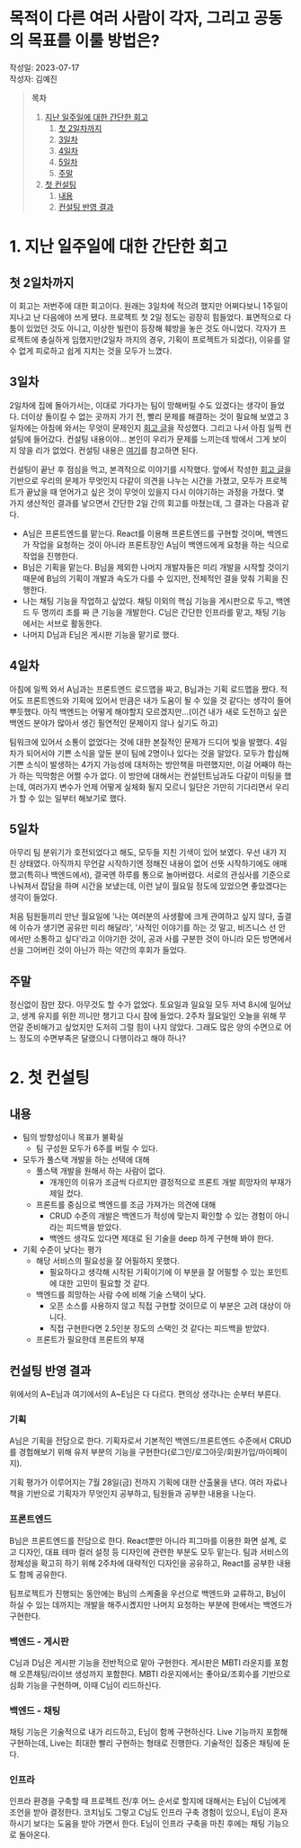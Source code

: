 # 목적이 다른 여러 사람이 각자, 그리고 공동의 목표를 이룰 방법은?

작성일: 2023-07-17 <br>
작성자: 김예진

> **목차**
>
> 1. [지난 일주일에 대한 간단한 회고](#1-지난-일주일에-대한-간단한-회고)
>    1. [첫 2일차까지](#첫-2일차까지)
>    2. [3일차](#3일차)
>    3. [4일차](#4일차)
>    4. [5일차](#5일차)
>    5. [주말](#주말)
> 2. [첫 컨설팅](#2-첫-컨설팅)
>    1. [내용](#내용)
>    2. [컨설팅 반영 결과](#컨설팅-반영-결과)

# 1. 지난 일주일에 대한 간단한 회고

## 첫 2일차까지

이 회고는 저번주에 대한 회고이다. 원래는 3일차에 적으려 했지만 어쩌다보니 1주일이 지나고 난 다음에야 쓰게 됐다. 프로젝트 첫 2일 정도는 굉장히 힘들었다. 표면적으로 다툼이 있었던 것도 아니고, 이상한 빌런이 등장해 훼방을 놓은 것도 아니었다. 각자가 프로젝트에 충실하게 임했지만(2일차 까지의 경우, 기획이 프로젝트가 되겠다), 이유를 알 수 없게 피로하고 쉽게 지치는 것을 모두가 느꼈다.

## 3일차

2일차에 집에 돌아가서는, 이대로 가다가는 팀이 망해버릴 수도 있겠다는 생각이 들었다. 더이상 돌이킬 수 없는 곳까지 가기 전, 빨리 문제를 해결하는 것이 필요해 보였고 3일차에는 아침에 와서는 무엇이 문제인지 [회고 글](reasons-of-our-product-design-is-clumsy.md)을 작성했다. 그리고 나서 아침 일찍 컨설팅에 들어갔다. 컨설팅 내용이야... 본인이 우리가 문제를 느끼는데 밖에서 그게 보이지 않을 리가 없었다. 컨설팅 내용은 [여기](#2-첫-컨설팅)를 참고하면 된다.

컨설팅이 끝난 후 점심을 먹고, 본격적으로 이야기를 시작했다. 앞에서 작성한 [회고 글](reasons-of-our-product-design-is-clumsy.md)을 기반으로 우리의 문제가 무엇인지 다같이 의견을 나누는 시간을 가졌고, 모두가 프로젝트가 끝났을 때 얻어가고 싶은 것이 무엇이 있을지 다시 이야기하는 과정을 가졌다. 몇 가지 생산적인 결과를 낳으면서 간단한 2일 간의 회고를 마쳤는데, 그 결과는 다음과 같다.

- A님은 프론트엔드를 맡는다. React를 이용해 프론트엔드를 구현할 것이며, 백엔드가 작업을 요청하는 것이 아니라 프론트장인 A님이 백엔드에게 요청을 하는 식으로 작업을 진행한다.
- B님은 기획을 맡는다. B님을 제외한 나머지 개발자들은 미리 개발을 시작할 것이기 때문에 B님의 기획이 개발과 속도가 다를 수 있지만, 전체적인 결을 맞춰 기획을 진행한다.
- 나는 채팅 기능을 작업하고 싶었다. 채팅 이외의 핵심 기능을 게시판으로 두고, 백엔드 두 명끼리 조를 짜 큰 기능을 개발한다. C님은 간단한 인프라를 맡고, 채팅 기능에서는 서브로 활동한다.
- 나머지 D님과 E님은 게시판 기능을 맡기로 했다.

## 4일차

아침에 일찍 와서 A님과는 프론트엔드 로드맵을 짜고, B님과는 기획 로드맵을 짰다. 적어도 프론트엔드와 기획에 있어서 만큼은 내가 도움이 될 수 있을 것 같다는 생각이 들어 뿌듯했다. 아직 백엔드는 어떻게 해야할지 모르겠지만...(이건 내가 새로 도전하고 싶은 백엔드 분야가 많아서 생긴 필연적인 문제이지 않나 싶기도 하고)

팀워크에 있어서 소통이 없었다는 것에 대한 본질적인 문제가 드디어 빛을 발했다. 4일차가 되어서야 기쁜 소식을 앞둔 분이 팀에 2명이나 있다는 것을 알았다. 모두가 합심해 기쁜 소식이 발생하는 4가지 가능성에 대처하는 방안책을 마련했지만, 이걸 어째야 하는가 하는 믹막함은 어쩔 수가 없다. 이 방안에 대해서는 컨설턴트님과도 다같이 미팅을 했는데, 여러가지 변수가 언제 어떻게 실체화 될지 모르니 일단은 가만히 기다리면서 우리가 할 수 있는 일부터 해보기로 했다.

## 5일차

아무리 팀 분위기가 호전되었다고 해도, 모두들 지친 기색이 있어 보였다. 우선 내가 지친 상태였다. 아직까지 무언갈 시작하기엔 정해진 내용이 없어 선뜻 시작하기에도 애매했고(특히나 백엔드에서), 결국엔 하루를 통으로 놀아버렸다. 서로의 관심사를 기준으로 나눠져서 잡담을 하며 시간을 보냈는데, 이런 날이 월요일 정도에 있었으면 좋았겠다는 생각이 들었다.

처음 팀원들끼리 만난 월요일에 '나는 여러분의 사생활에 크게 관여하고 싶지 않다, 출결에 이슈가 생기면 공유만 미리 해달라', '사적인 이야기를 하는 것 말고, 비즈니스 선 안에서만 소통하고 싶다'라고 이야기한 것이, 공과 사를 구분한 것이 아니라 모든 방면에서 선을 그어버린 것이 아닌가 하는 약간의 후회가 들었다.

## 주말

정신없이 잠만 잤다. 아무것도 할 수가 없었다. 토요일과 일요일 모두 저녁 8시에 일어났고, 생계 유지를 위한 끼니만 챙기고 다시 잠에 들었다. 2주차 월요일인 오늘을 위해 무언갈 준비해가고 싶었지만 도저히 그럴 힘이 나지 않았다. 그래도 많은 양의 수면으로 어느 정도의 수면부족은 달랬으니 다행이라고 해야 하나?

# 2. 첫 컨설팅

## 내용

- 팀의 방향성이나 목표가 불확실
  - 팀 구성원 모두가 6주를 버릴 수 있다.
- 모두가 풀스택 개발을 하는 선택에  대해
  - 풀스택 개발을 원해서 하는 사람이 없다.
    - 개개인의 이유가 조금씩 다르지만 결정적으로 프론트 개발 희망자의 부재가 제일 컸다.
  - 프론트를 중심으로 백엔드를 조금 가져가는 의견에 대해
    - CRUD 수준의 개발은 백엔드가 적성에 맞는지 확인할 수 있는 경험이 아니라는 피드백을 받았다.
    - 백엔드 생각도 있다면 제대로 된 기술을 deep 하게 구현해 봐야 한다.
- 기획 수준이 낮다는 평가
  - 해당 서비스의 필요성을 잘 어필하지 못했다.
    - 필요하다고 생각해 시작된 기획이기에 이 부분을 잘 어필할 수 있는 포인트에 대한 고민이 필요할 것 같다.
  - 백엔드를 희망하는 사람 수에 비해 기술 스택이 낮다.
    - 오픈 소스를 사용하지 않고 직접 구현할 것이므로 이 부분은 고려 대상이 아니다.
    - 직접 구현한다면 2.5인분 정도의 스택인 것 같다는 피드백을 받았다.
  - 프론트가 필요한데 프론트의 부재

## 컨설팅 반영 결과

위에서의 A~E님과 여기에서의 A~E님은 다 다르다. 편의상 생각나는 순부터 부른다.

### 기획

A님은 기획을 전담으로 한다. 기획자로서 기본적인 백엔드/프론트엔드 수준에서 CRUD를 경험해보기 위해 유저 부분의 기능을 구현한다(로그인/로그아웃/회원가입/마이페이지).

기획 평가가 이루어지는 7월 28일(금) 전까지 기획에 대한 산출물을 낸다. 여러 자료나 책을 기반으로 기획자가 무엇인지 공부하고, 팀원들과 공부한 내용을 나눈다.

### 프론트엔드

B님은 프론트엔드를 전담으로 한다. React뿐만 아니라 피그마를 이용한 화면 설계, 로고 디자인, 대표 테마 컬러 설정 등 디자인에 관련한 부분도 모두 맡는다. 팀과 서비스의 정체성을 확고히 하기 위해 2주차에 대략적인 디자인을 공유하고, React를 공부한 내용도 함께 공유한다.

팀프로젝트가 진행되는 동안에는 B님의 스케줄을 우선으로 백엔드와 교류하고, B님이 하실 수 있는 데까지는 개발을 해주시곘지만 나머지 요청하는 부분에 한에서는 백엔드가 구현한다. 

### 백엔드 - 게시판

C님과 D님은 게시판 기능을 전반적으로 맡아 구현한다. 게시판은 MBTI 라운지를 포함해 오픈채팅/라이브 생성까지 포함한다. MBTI 라운지에서는 좋아요/조회수를 기반으로 심화 기능을 구현하며, 이때 C님이 리드하신다.

### 백엔드 - 채팅

채팅 기능은 기술적으로 내가 리드하고, E님이 함께 구현하신다. Live 기능까지 포함해 구현하는데, Live는 최대한 빨리 구현하는 형태로 진행한다. 기술적인 집중은 채팅에 둔다.

### 인프라

인프라 환경을 구축할 때 프로젝트 전/후 어느 순서로 할지에 대해서는 E님이 C님에게 조언을 받아 결정한다. 코치님도 그렇고 C님도 인프라 구축 경험이 있으니, E님이 혼자 하시기 보다는 도움을 받아 가면서 한다. E님이 인프라 구축을 마친 후에는 채팅 기능으로 돌아온다.



